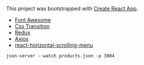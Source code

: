 This project was bootstrapped with [Create React App](https://github.com/facebook/create-react-app).

* [Font Awesome](https://fontawesome.com/how-to-use/on-the-web/using-with/react)
* [Css Transition](http://reactcommunity.org/react-transition-group/css-transition/)
* [Redux](https://medium.com/@stowball/a-dummys-guide-to-redux-and-thunk-in-react-d8904a7005d3)
* [Axios](https://github.com/axios/axios)
* [react-horizontal-scrolling-menu](https://www.npmjs.com/package/react-horizontal-scrolling-menu)
```
json-server --watch products.json -p 3004
```